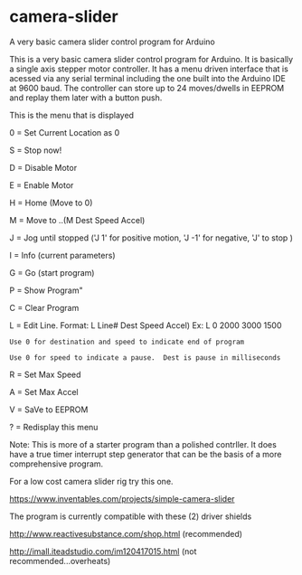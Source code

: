 camera-slider
=============

A very basic camera slider control program for Arduino

This is a very basic camera slider control program for Arduino.  It is basically a single axis 
stepper motor controller.  It has a menu driven interface that is acessed via any serial terminal 
including the one built into the Arduino IDE at 9600 baud.  The controller can store up to 24 moves/dwells 
in EEPROM and replay them later with a button push.

This is the menu that is displayed


0 = Set Current Location as 0

S = Stop now!

D = Disable Motor

E = Enable Motor

H = Home (Move to 0)

M = Move to ..(M Dest Speed Accel)

J = Jog until stopped ('J 1' for positive motion, 'J -1' for negative, 'J' to stop )

I = Info (current parameters)


G = Go (start program)

P = Show Program"

C = Clear Program

L = Edit Line.  Format: L Line# Dest Speed Accel)  Ex: L 0 2000 3000 1500

	Use 0 for destination and speed to indicate end of program
	
	Use 0 for speed to indicate a pause.  Dest is pause in milliseconds
      
R = Set Max Speed

A = Set Max Accel

V = SaVe to EEPROM

? = Redisplay this menu


Note:  This is more of a starter program than a polished contrller.  It does have a true timer 
interrupt step generator that can be the basis of a more comprehensive program.

For a low cost camera slider rig try this one.

https://www.inventables.com/projects/simple-camera-slider

The program is currently compatible with these (2) driver shields

http://www.reactivesubstance.com/shop.html (recommended)

http://imall.iteadstudio.com/im120417015.html (not recommended...overheats)


